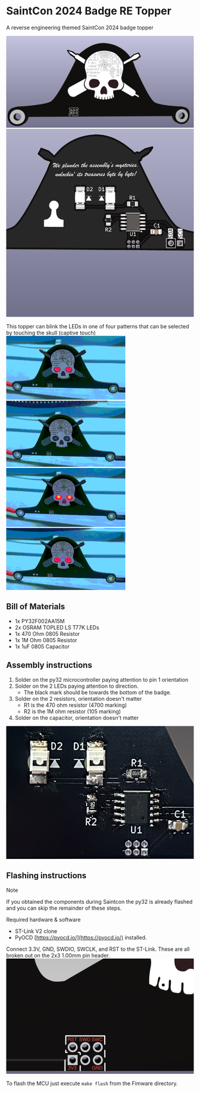 # SaintCon 2024 Badge RE Topper
A reverse engineering themed SaintCon 2024 badge topper

![Topper](Images/topper.png)
![Back Side](Images/backside.png)


This topper can blink the LEDs in one of four patterns that can be selected by touching the skull (captive touch)
![Pulse](Images/led_pulse.gif) ![Heart](Images/led_heart.gif) ![Saw](Images/led_saw.gif) ![Flame](Images/led_flame.gif)

## Bill of Materials 
* 1x PY32F002AA15M
* 2x OSRAM TOPLED LS T77K LEDs
* 1x 470 Ohm 0805 Resistor
* 1x 1M Ohm 0805 Resistor
* 1x 1uF 0805 Capacitor


## Assembly instructions
1. Solder on the py32 microcontroller paying attention to pin 1 orientation
2. Solder on the 2 LEDs paying attention to direction. 
	- The black mark should be towards the bottom of the badge.
3. Solder on the 2 resistors, orientation doesn't matter
	- R1 is the 470 ohm resistor (4700 marking) 
	- R2 is the 1M ohm resistor (105 marking)
4. Solder on the capacitor, orientation doesn't matter

![Soldering](Images/components.jpg)

## Flashing instructions
> [!NOTE]
>If you obtained the components during Saintcon the py32 is already flashed and you can skip the remainder of these steps.

Required hardware & software
- ST-Link V2 clone
- PyOCD [https://pyocd.io/](https://pyocd.io/) installed.

Connect 3.3V, GND, SWDIO, SWCLK, and RST to the ST-Link. These are all broken out on the 2x3 1.00mm pin header.
![Pin out](Images/pinout.png)

To flash the MCU just execute `make flash` from the Fimware directory.


